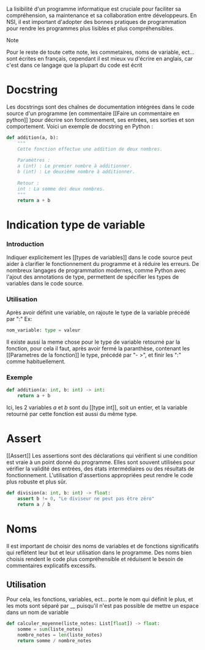 La lisibilité d'un programme informatique est cruciale pour faciliter sa compréhension, sa maintenance et sa collaboration entre développeurs. En NSI, il est important d'adopter des bonnes pratiques de programmation pour rendre les programmes plus lisibles et plus compréhensibles.

> [!note]
> 
> Pour le reste de toute cette note, les commetaires, noms de variable, ect... sont écrites en français, cependant il est mieux vu d'écrire en anglais, car c'est dans ce langage que la plupart du code est écrit

# Docstring
Les docstrings sont des chaînes de documentation intégrées dans le code source d'un programme (en commentaire [[Faire un commentaire en python]] )pour décrire son fonctionnement, ses entrées, ses sorties et son comportement. Voici un exemple de docstring en Python :

```python
def addition(a, b):
    """
    Cette fonction effectue une addition de deux nombres.
    
    Paramètres :
    a (int) : Le premier nombre à additionner.
    b (int) : Le deuxième nombre à additionner.
    
    Retour :
    int : La somme des deux nombres.
    """
    return a + b
```

# Indication type de variable

### Introduction
Indiquer explicitement les [[types de variables]] dans le code source peut aider à clarifier le fonctionnement du programme et à réduire les erreurs. De nombreux langages de programmation modernes, comme Python avec l'ajout des annotations de type, permettent de spécifier les types de variables dans le code source.
### Utilisation
Après avoir définit une variable, on rajoute le type de la variable précédé par ":" Ex:

```python
nom_variable: type = valeur
```

Il existe aussi la meme chose pour le type de variable retourné par la fonction, pour cela il faut, après avoir fermé la paranthèse, contenant les [[Parametres de la fonction]] le type, précédé par "- >", et finir les ":" comme habituellement. 

### Exemple

```python
def addition(a: int, b: int) -> int:
    return a + b
```

Ici, les 2 variables *a* et *b* sont du [[type int]], soit un entier, et la variable retourné par cette fonction est aussi du même type.

# Assert
[[Assert]]
Les assertions sont des déclarations qui vérifient si une condition est vraie à un point donné du programme. Elles sont souvent utilisées pour vérifier la validité des entrées, des états intermédiaires ou des résultats de fonctionnement. L'utilisation d'assertions appropriées peut rendre le code plus robuste et plus sûr.

```python
def division(a: int, b: int) -> float:
    assert b != 0, "Le diviseur ne peut pas être zéro"
    return a / b
```

# Noms
Il est important de choisir des noms de variables et de fonctions significatifs qui reflètent leur but et leur utilisation dans le programme. Des noms bien choisis rendent le code plus compréhensible et réduisent le besoin de commentaires explicatifs excessifs.

## Utilisation

Pour cela, les fonctions, variables, ect... porte le nom qui définit le plus, et les mots sont séparé par __ puisqu'il n'est pas possible de mettre un espace dans un nom de variable

```python
def calculer_moyenne(liste_notes: List[float]) -> float:
    somme = sum(liste_notes)
    nombre_notes = len(liste_notes)
    return somme / nombre_notes 
```
